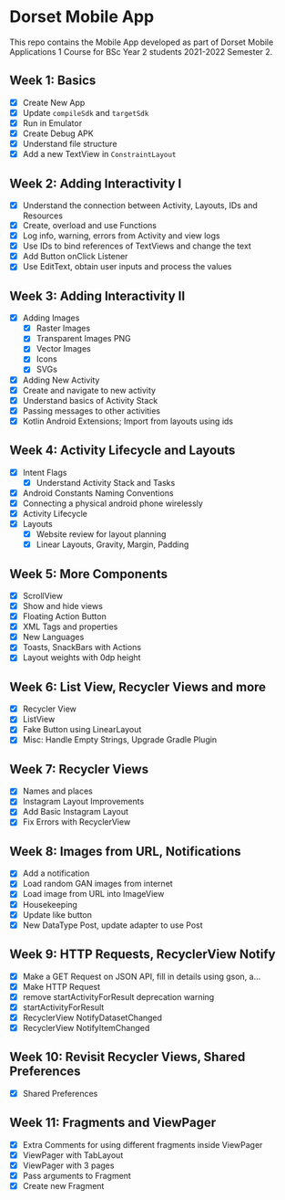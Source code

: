 # Dorset Mobile App

This repo contains the Mobile App developed as part of Dorset Mobile Applications 1 Course for BSc Year 2 students 2021-2022 Semester 2.

## Week 1: Basics

- [x] Create New App
- [x] Update `compileSdk` and `targetSdk`
- [x] Run in Emulator
- [x] Create Debug APK
- [x] Understand file structure
- [x] Add a new TextView in `ConstraintLayout`

## Week 2: Adding Interactivity I

- [x] Understand the connection between Activity, Layouts, IDs and Resources
- [x] Create, overload and use Functions
- [x] Log info, warning, errors from Activity and view logs
- [x] Use IDs to bind references of TextViews and change the text
- [x] Add Button onClick Listener
- [x] Use EditText, obtain user inputs and process the values

## Week 3: Adding Interactivity II

- [x] Adding Images
    - [x] Raster Images
    - [x] Transparent Images PNG
    - [x] Vector Images
    - [x] Icons
    - [x] SVGs
- [x] Adding New Activity
- [x] Create and navigate to new activity
- [x] Understand basics of Activity Stack
- [x] Passing messages to other activities
- [x] Kotlin Android Extensions; Import from layouts using ids

## Week 4: Activity Lifecycle and Layouts

- [x] Intent Flags
  - [x] Understand Activity Stack and Tasks
- [x] Android Constants Naming Conventions
- [x] Connecting a physical android phone wirelessly
- [x] Activity Lifecycle
- [x] Layouts
  - [x] Website review for layout planning 
  - [x] Linear Layouts, Gravity, Margin, Padding

## Week 5: More Components

- [x] ScrollView
- [x] Show and hide views
- [x] Floating Action Button
- [x] XML Tags and properties
- [x] New Languages
- [x] Toasts, SnackBars with Actions
- [x] Layout weights with 0dp height

## Week 6: List View, Recycler Views and more

- [x] Recycler View
- [x] ListView
- [x] Fake Button using LinearLayout
- [x] Misc: Handle Empty Strings, Upgrade Gradle Plugin

## Week 7: Recycler Views

 - [x] Names and places
 - [x] Instagram Layout Improvements
 - [x] Add Basic Instagram Layout
 - [x] Fix Errors with RecyclerView

## Week 8: Images from URL, Notifications

 - [x] Add a notification
 - [x] Load random GAN images from internet
 - [x] Load image from URL into ImageView
 - [x] Housekeeping
 - [x] Update like button
 - [x] New DataType Post, update adapter to use Post

## Week 9: HTTP Requests, RecyclerView Notify

 - [x] Make a GET Request on JSON API, fill in details using gson, a…
 - [x] Make HTTP Request
 - [x] remove startActivityForResult deprecation warning
 - [x] startActivityForResult
 - [x] RecyclerView NotifyDatasetChanged
 - [x] RecyclerView NotifyItemChanged

## Week 10: Revisit Recycler Views, Shared Preferences

- [x] Shared Preferences

## Week 11: Fragments and ViewPager

 - [x] Extra Comments for using different fragments inside ViewPager
 - [x] ViewPager with TabLayout
 - [x] ViewPager with 3 pages
 - [x] Pass arguments to Fragment
 - [x] Create new Fragment